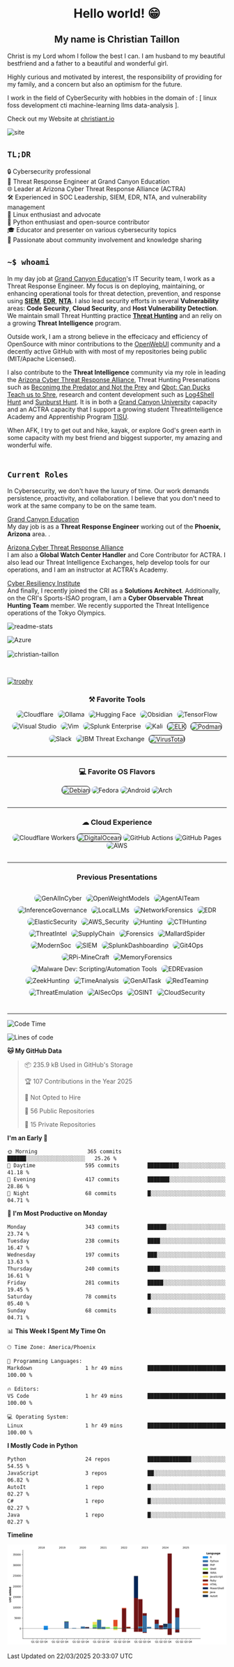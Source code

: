 <h1 align = "center"> Hello  world! 😁</h1>

<h2 align="center">My name is Christian Taillon</h2>

Christ is my Lord whom I follow the best I can. I am husband to my beautiful bestfriend and a father to a beautiful and wonderful girl. 

Highly curious and motivated by interest, the responsibility of providing for my family, and a concern but also an optimism for the future.

I work in the field of CyberSecurity with hobbies in the domain of : [ linux foss development cti machine-learning llms data-analysis ]. 

Check out my Website at [christiant.io](https://christiant.io/)

![site](/images/chiristiant_site.png)
## `TL;DR`

🔒 Cybersecurity professional<br>
🏢 Threat Response Engineer at Grand Canyon Education<br>
🌐 Leader at Arizona Cyber Threat Response Alliance (ACTRA)<br>
🛠️ Experienced in SOC Leadership, SIEM, EDR, NTA, and vulnerability management<br>
🐧 Linux enthusiast and advocate <br>
🐍 Python enthusiast and open-source contributor<br>
🎓 Educator and presenter on various cybersecurity topics<br>
🤝 Passionate about community involvement and knowledge sharing<br>

## `~$ whoami`
In my day job at [Grand Canyon Education](https://www.gce.com/)'s IT Security team, I work as a Threat Response Engineer. My focus is on deploying, maintaining, or enhancing operational tools for threat detection, prevention, and response using **[SIEM](https://christiant.io/spl)**, **[EDR](https://christiant.io/logscale_beg_guide)**, **[NTA](https://christiant.io/snort-suricata-guide)**. I also lead security efforts in several **Vulnerability** areas: **Code Security**, **Cloud Security**, and **Host Vulnerability Detection**. We maintain  small Threat Huntting practice **[Threat Hunting](https://christiantaillon.medium.com/part-time-threat-hunting-considering-its-efficacy-85598a9d339)** and an reliy on a growing **Threat Intelligence** program.

Outside work, I am a strong believe in the effecicacy and efficiency of OpenSource with minor contributions to the [OpenWebUI](https://openwebui.com/u/christiant/) community and a decently active GitHub with with most of my repositories being public (MIT/Apache Licensed). 

I also contribute to the **Threat Intelligence** community via my role in leading the [Arizona Cyber Threat Response Alliance](https://actraaz.org/), Threat Hunting Presenations such as [Beconimg the Predator and Not the Prey](https://www.youtube.com/watch?v=f4kPxj9jzqU) and [Qbot: Can Ducks Teach us to Shre](https://www.youtube.com/live/UDQAMxdofkY?si=B9sX04JDvrZsltn5), research and content development such as [Log4Shell Hunt](https://github.com/christian-taillon/log4shell-hunting) and [Sunburst Hunt](https://github.com/christian-taillon/sunburst-hunting). It is in both a [Grand Canyon University](https://www.gcu.edu/) capacity and an ACTRA capacity that I support a growing student ThreatIntelligence Academy and Apprentiship Program [TISU](https://www.youtube.com/watch?v=_4uO6nu93I8).

When AFK, I try to get out and hike, kayak, or explore God's green earth in some capacity with my best friend and biggest supporter, my amazing and wonderful wife. <br> <br>
## `Current Roles`
In Cybersecurity, we don't have the luxury of time. Our work demands persistence, proactivity, and collaboration. I believe that you don't need to work at the same company to be on the same team.

[Grand Canyon Education](https://www.gce.com/) <br>
My day job is as a <b> Threat Response Engineer </b> working out of the <b>Phoenix, Arizona</b> area. .

[Arizona Cyber Threat Response Alliance](https://www.actraaz.org/) <br>
I am also a <b>Global Watch Center Handler</b> and Core Contributor for ACTRA. I also lead our Threat Intelligence Exchanges, help develop tools for our operations, and I am an instructor at ACTRA's Academy.

[Cyber Resiliency Institute](https://www.cyberresilienceinstitute.org/) <br>
And finally, I recently joined the CRI as a <b>Solutions Architect</b>. Additionally, on the CRI's Sports-ISAO program, I am a <b>Cyber Observable Threat Hunting Team</b> member. We recently supported the Threat Intelligence operations of the Tokyo Olympics.

<a target="_blank"><img alt="readme-stats" src="https://github-readme-stats.vercel.app/api?username=christian-taillon&show_icons=true&theme=vue-dark"/></a>

<a target="_blank"><img alt="Azure" src="https://github-readme-stats.vercel.app/api/top-langs/?username=christian-taillon&layout=compact&theme=vue-dark"/></a>
<p><img align="center" src="https://github-readme-streak-stats.herokuapp.com/?user=christian-taillon&theme=vue-dark" alt="christian-taillon"/></p>
<br>

[![trophy](https://github-profile-trophy.vercel.app/?username=christian-taillon&theme=chalk&no-frame=true&column=4)](https://github.com/ryo-ma/github-profile-trophy)

<h3 style="text-align: center;">⚒ Favorite Tools</h3>
<div style="text-align: center; display: flex; flex-wrap: wrap; justify-content: center; gap: 10px; margin-bottom: 30px;">
<a target="_blank"><img alt="Cloudflare" src="https://img.shields.io/badge/-Cloudflare-F38020?logo=cloudflare&logoColor=white&style=for-the-badge" style="border-radius: 8px;"/></a>
<a target="_blank"><img alt="Ollama" src="https://img.shields.io/badge/-Ollama-000000?logo=ollama&logoColor=white&style=for-the-badge" style="border-radius: 8px;"/></a>
<a target="_blank"><img alt="Hugging Face" src="https://img.shields.io/badge/-Hugging%20Face-FFD21E?logo=huggingface&logoColor=black&style=for-the-badge" style="border-radius: 8px;"/></a>
<a target="_blank"><img alt="Obsidian" src="https://img.shields.io/badge/-Obsidian-7C3AED?logo=obsidian&logoColor=white&style=for-the-badge" style="border-radius: 8px;"/></a>
<a target="_blank"><img alt="TensorFlow" src="https://img.shields.io/badge/TensorFlow-FF6F00?logo=tensorflow&logoColor=white&style=for-the-badge" style="border-radius: 8px;"/></a>
<a target="_blank"><img alt="Visual Studio" src="https://img.shields.io/badge/VSCodium-2F80ED?logo=vscodium&style=for-the-badge&logoColor=white" style="border-radius: 8px;"/></a>
<a target="_blank"><img alt="Vim" src="https://img.shields.io/badge/Vim-00AB42?logo=vim&logoColor=white&style=for-the-badge" style="border-radius: 8px;"/></a>
<a target="_blank"><img alt="Splunk Enterprise" src="https://img.shields.io/badge/Splunk-FF375F?logo=splunk&logoColor=white&style=for-the-badge" style="border-radius: 8px;"/></a>
<a target="_blank"><img alt="Kali" src="https://img.shields.io/badge/Katoolin-000911?logo=kali-linux&logoColor=white&style=for-the-badge" style="border-radius: 8px;"/></a>
<a target="_blank"><img alt="ELK" src="https://img.shields.io/badge/ELK-white?logo=elastic&logoColor=pink&style=for-the-badge" style="border-radius: 8px; border: 1px solid black;"/></a> 
<a target="_blank"><img alt="Podman" src="https://img.shields.io/badge/Podman-white?logo=podman&logoColor=purple&style=for-the-badge" style="border-radius: 8px; border: 1px solid black;"/></a>
<a target="_blank"><img alt="Slack" src="https://img.shields.io/badge/Slack-purple?logo=slack&logoColor=yellow&style=for-the-badge" style="border-radius: 8px;"/></a>
<a target="_blank"><img alt="IBM Threat Exchange" src="https://img.shields.io/badge/XForce-004BA8?logo=IBM&logoColor=white&style=for-the-badge" style="border-radius: 8px;"/></a>
<a target="_blank"><img alt="VirusTotal" src="https://img.shields.io/badge/VirusTotal%20Graphs-white?logo=virustotal&logoColor=blue&style=for-the-badge" style="border-radius: 8px; border: 1px solid black;"/></a>
</div>

---

<h3 style="text-align: center;">💻 Favorite OS Flavors</h3>
<div style="text-align: center; margin-bottom: 30px;">
<a target="_blank"><img alt="Debian" src="https://img.shields.io/badge/Debian-white?logo=Debian&logoColor=red&style=for-the-badge" style="border-radius: 8px; border: 1px solid black;"/></a>
<a target="_blank"><img alt="Fedora" src="https://img.shields.io/badge/Fedora-blue?logo=Fedora&logoColor=light-blue&style=for-the-badge" style="border-radius: 8px;"/></a>
<a target="_blank"><img alt="Android" src="https://img.shields.io/badge/Android-3DDC84?logo=android&logoColor=white&style=for-the-badge" style="border-radius: 8px;"/></a>
<a target="_blank"><img alt="Arch" src="https://img.shields.io/badge/Arch%20Linux-1793D1?logo=arch-linux&logoColor=white&style=for-the-badge" style="border-radius: 8px;"/></a>
</div>

---

<h3 style="text-align: center;">☁ Cloud Experience</h3>
<div style="text-align: center; margin-bottom: 30px;">
<a target="_blank"><img alt="Cloudflare Workers" src="https://img.shields.io/badge/cloudflareworkers-F38020?logo=cloudflareworkers&logoColor=white&style=for-the-badge" style="border-radius: 8px;"/></a>
<a target="_blank"><img alt="DigitalOcean" src="https://img.shields.io/badge/DigitalOcean-white?logo=digitalocean&logoColor=blue&style=for-the-badge" style="border-radius: 8px; border: 1px solid black;"/></a>
<a target="_blank"><img alt="GitHub Actions" src="https://img.shields.io/badge/GitHub_Actions-2088FF?logo=github-actions&logoColor=white&style=for-the-badge" style="border-radius: 8px;"/></a>
<a target="_blank"><img alt="GitHub Pages" src="https://img.shields.io/badge/GitHub_Pages-222222?logo=github-pages&logoColor=white&style=for-the-badge" style="border-radius: 8px;"/></a>
<a target="_blank"><img alt="AWS" src="https://img.shields.io/badge/AWS-orange?logo=amazonwebservices&logoColor=white&style=for-the-badge" style="border-radius: 8px;"/></a>
</div>

---

<h3 style="text-align: center;">Previous Presentations</h3>
<div style="text-align: left; padding: 0 20px; margin-bottom: 30px;">
</div>

<div style="text-align: center; display: flex; flex-wrap: wrap; justify-content: center; gap: 10px; margin-bottom: 40px;">
<a target="_blank"><img alt="GenAIInCyber" src="https://img.shields.io/badge/-🤖%20GenAI%20in%20CyberSecurity-blueviolet?logo=&logoColor=white&style=for-the-badge" style="border-radius: 8px;"/></a>
<a target="_blank"><img alt="OpenWeightModels" src="https://img.shields.io/badge/-🔒%20Safely%20Running%20OpenWeight%20Models-red?logo=&logoColor=white&style=for-the-badge" style="border-radius: 8px;"/></a>
<a target="_blank"><img alt="AgentAITeam" src="https://img.shields.io/badge/-🤖%20Building%20an%20AgenticAI%20Team-green?logo=&logoColor=white&style=for-the-badge" style="border-radius: 8px;"/></a>
<a target="_blank"><img alt="InferenceGovernance" src="https://img.shields.io/badge/-🌐%20Inference%20Governance-yellow?logo=&logoColor=white&style=for-the-badge" style="border-radius: 8px;"/></a>
<a target="_blank"><img alt="LocalLLMs" src="https://img.shields.io/badge/-💻%20Local%20LLMs:AI%20on%20the%20Edge-orange?logo=&logoColor=white&style=for-the-badge" style="border-radius: 8px;"/></a>
<a target="_blank"><img alt="NetworkForensics" src="https://img.shields.io/badge/-🕵️‍♂️%20Network%20Forensics-darkred?logo=&logoColor=white&style=for-the-badge" style="border-radius: 8px;"/></a>
<a target="_blank"><img alt="EDR" src="https://img.shields.io/badge/-🔍%20Endpoint%20Detection%20and%20Response-royalblue?logo=&logoColor=white&style=for-the-badge" style="border-radius: 8px;"/></a>
<a target="_blank"><img alt="ElasticSecurity" src="https://img.shields.io/badge/-🌐%20Elastic%20Security-lightgreen?logo=&logoColor=white&style=for-the-badge" style="border-radius: 8px;"/></a>
<a target="_blank"><img alt="AWS_Security" src="https://img.shields.io/badge/-aws🔒%20AWS%20Security-purple?logo=aws&logoColor=white&style=for-the-badge" style="border-radius: 8px;"/></a>
<a target="_blank"><img alt="Hunting" src="https://img.shields.io/badge/-🐺%20Threat%20Hunting-orange?logo=&logoColor=white&style=for-the-badge" style="border-radius: 8px;"/></a>
<a target="_blank"><img alt="CTIHunting" src="https://img.shields.io/badge/-🐺%20CTI%20Driven%20Threat%20Hunting-darkred?logo=&logoColor=white&style=for-the-badge" style="border-radius: 8px;"/></a>
<a target="_blank"><img alt="ThreatIntel" src="https://img.shields.io/badge/-📈%20Threat%20Intelligence-yellow?logo=&logoColor=white&style=for-the-badge" style="border-radius: 8px;"/></a>
<a target="_blank"><img alt="SupplyChain" src="https://img.shields.io/badge/-🗡️Supply%20Chain%20Attacks-lightred?logo=&logoColor=white&style=for-the-badge" style="border-radius: 8px;"/></a>
<a target="_blank"><img alt="Forensics" src="https://img.shields.io/badge/-🖫Forensics:%20OpenSource-green?logo=&logoColor=white&style=for-the-badge" style="border-radius: 8px;"/></a>
<a target="_blank"><img alt="MallardSpider" src="https://img.shields.io/badge/-🕷Mallard%20Spider:%20QakBot-brown?logo=&logoColor=white&style=for-the-badge" style="border-radius: 8px;"/></a>
<a target="_blank"><img alt="ModernSoc" src="https://img.shields.io/badge/-📟%20Modernizing%20The%20SOC-purple?logo=&logoColor=white&style=for-the-badge" style="border-radius: 8px;"/></a>
<a target="_blank"><img alt="SIEM" src="https://img.shields.io/badge/-📱%20SIEM:%20Centralizing%20SecOps-blue?logo=&logoColor=white&style=for-the-badge" style="border-radius: 8px;"/></a>
<a target="_blank"><img alt="SplunkDashboarding" src="https://img.shields.io/badge/-📊%20Splunk%20Advanced%20Dashboard%20Design-green?logo=&logoColor=white&style=for-the-badge" style="border-radius: 8px;"/></a>
<a target="_blank"><img alt="Git4Ops" src="https://img.shields.io/badge/-%20Git4Ops-black?logo=github&logoColor=white&style=for-the-badge" style="border-radius: 8px;"/></a>
<a target="_blank"><img alt="RPi-MineCraft" src="https://img.shields.io/badge/-🥧%20Raspbery%20Pi%20Minecraft-pink?logo=&logoColor=white&style=for-the-badge" style="border-radius: 8px;"/></a>
<a target="_blank"><img alt="MemoryForensics" src="https://img.shields.io/badge/-🔍%20Memory%20Forensics-gray?logo=&logoColor=white&style=for-the-badge" style="border-radius: 8px;"/></a>
<a target="_blank"><img alt="Malware Dev: Scripting/Automation Tools" src="https://img.shields.io/badge/-🦠%20Malware%20Development-darkred?logo=&logoColor=white&style=for-the-badge" style="border-radius: 8px;"/></a>
<a target="_blank"><img alt="EDREvasion" src="https://img.shields.io/badge/-🎭%20EDR%20Evasion%20Techniques-purple?logo=&logoColor=white&style=for-the-badge" style="border-radius: 8px;"/></a>
<a target="_blank"><img alt="ZeekHunting" src="https://img.shields.io/badge/-🔍%20Zeek%20Network%20Hunting-blue?logo=&logoColor=white&style=for-the-badge" style="border-radius: 8px;"/></a>
<a target="_blank"><img alt="TimeAnalysis" src="https://img.shields.io/badge/-📊%20Statistical%20Time%20Analysis-green?logo=&logoColor=white&style=for-the-badge" style="border-radius: 8px;"/></a>
<a target="_blank"><img alt="GenAITask" src="https://img.shields.io/badge/-🤖%20GenAI%20Task%20Abstraction-blueviolet?logo=&logoColor=white&style=for-the-badge" style="border-radius: 8px;"/></a>
<a target="_blank"><img alt="RedTeaming" src="https://img.shields.io/badge/-🎯%20Modern%20Red%20Team%20Ops-crimson?logo=&logoColor=white&style=for-the-badge" style="border-radius: 8px;"/></a>
<a target="_blank"><img alt="ThreatEmulation" src="https://img.shields.io/badge/-🎭%20Threat%20Actor%20Emulation-navy?logo=&logoColor=white&style=for-the-badge" style="border-radius: 8px;"/></a>
<a target="_blank"><img alt="AISecOps" src="https://img.shields.io/badge/-🤖%20AI%20Powered%20SecOps-teal?logo=&logoColor=white&style=for-the-badge" style="border-radius: 8px;"/></a>
<a target="_blank"><img alt="OSINT" src="https://img.shields.io/badge/-🔎%20OSINT%20Techniques-indigo?logo=&logoColor=white&style=for-the-badge" style="border-radius: 8px;"/></a>
<a target="_blank"><img alt="CloudSecurity" src="https://img.shields.io/badge/-☁️%20Cloud%20Native%20Security-skyblue?logo=&logoColor=white&style=for-the-badge" style="border-radius: 8px;"/></a>
</div>


--- 

<!--START_SECTION:waka-->
![Code Time](http://img.shields.io/badge/Code%20Time-620%20hrs%204%20mins-blue)

![Lines of code](https://img.shields.io/badge/From%20Hello%20World%20I%27ve%20Written-128.9%20thousand%20lines%20of%20code-blue)

**🐱 My GitHub Data** 

> 📦 235.9 kB Used in GitHub's Storage 
 > 
> 🏆 107 Contributions in the Year 2025
 > 
> 🚫 Not Opted to Hire
 > 
> 📜 56 Public Repositories 
 > 
> 🔑 15 Private Repositories 
 > 
**I'm an Early 🐤** 

```text
🌞 Morning                365 commits         ██████░░░░░░░░░░░░░░░░░░░   25.26 % 
🌆 Daytime                595 commits         ██████████░░░░░░░░░░░░░░░   41.18 % 
🌃 Evening                417 commits         ███████░░░░░░░░░░░░░░░░░░   28.86 % 
🌙 Night                  68 commits          █░░░░░░░░░░░░░░░░░░░░░░░░   04.71 % 
```
📅 **I'm Most Productive on Monday** 

```text
Monday                   343 commits         ██████░░░░░░░░░░░░░░░░░░░   23.74 % 
Tuesday                  238 commits         ████░░░░░░░░░░░░░░░░░░░░░   16.47 % 
Wednesday                197 commits         ███░░░░░░░░░░░░░░░░░░░░░░   13.63 % 
Thursday                 240 commits         ████░░░░░░░░░░░░░░░░░░░░░   16.61 % 
Friday                   281 commits         █████░░░░░░░░░░░░░░░░░░░░   19.45 % 
Saturday                 78 commits          █░░░░░░░░░░░░░░░░░░░░░░░░   05.40 % 
Sunday                   68 commits          █░░░░░░░░░░░░░░░░░░░░░░░░   04.71 % 
```


📊 **This Week I Spent My Time On** 

```text
🕑︎ Time Zone: America/Phoenix

💬 Programming Languages: 
Markdown                 1 hr 49 mins        █████████████████████████   100.00 % 

🔥 Editors: 
VS Code                  1 hr 49 mins        █████████████████████████   100.00 % 

💻 Operating System: 
Linux                    1 hr 49 mins        █████████████████████████   100.00 % 
```

**I Mostly Code in Python** 

```text
Python                   24 repos            ██████████████░░░░░░░░░░░   54.55 % 
JavaScript               3 repos             ██░░░░░░░░░░░░░░░░░░░░░░░   06.82 % 
AutoIt                   1 repo              █░░░░░░░░░░░░░░░░░░░░░░░░   02.27 % 
C#                       1 repo              █░░░░░░░░░░░░░░░░░░░░░░░░   02.27 % 
Java                     1 repo              █░░░░░░░░░░░░░░░░░░░░░░░░   02.27 % 
```



**Timeline**

![Lines of Code chart](https://raw.githubusercontent.com/christian-taillon/christian-taillon/main/assets/bar_graph.png)


 Last Updated on 22/03/2025 20:33:07 UTC
<!--END_SECTION:waka-->
